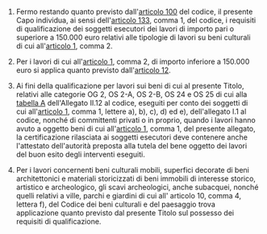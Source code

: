 1. Fermo restando quanto previsto dall'[articolo 100](/index.html?article=articolo-100&version=1) del codice, il presente Capo individua, ai sensi dell'[articolo 133](/index.html?article=articolo-133&version=1), comma 1, del codice, i requisiti di qualificazione dei soggetti esecutori dei lavori di importo pari o superiore a 150.000 euro relativi alle tipologie di lavori su beni culturali di cui all'[articolo 1](/index.html?article=allegato-2.18-articolo-1&version=1), comma 2.

2. Per i lavori di cui all'[articolo 1](/index.html?article=allegato-2.18-articolo-1&version=1), comma 2, di importo inferiore a 150.000 euro si applica quanto previsto dall'[articolo 12](/index.html?article=allegato-2.18-articolo-12&version=1). 

3. Ai fini della qualificazione per lavori sui beni di cui al presente Titolo, relativi alle categorie OG 2, OS 2-A, OS 2-B, OS 24 e OS 25 di cui alla [tabella A](/index.html?article=allegato-2.12-tabella-A&version=1) dell'Allegato II.12 al codice, eseguiti per conto dei soggetti di cui all'[articolo 1](/index.html?article=allegato-1.1-articolo-1&version=1), comma 1, lettere a), b), c), d) ed e), dell'allegato I.1 al codice, nonché di committenti privati o in proprio, quando i lavori hanno avuto a oggetto beni di cui all'[articolo 1](/index.html?article=allegato-2.18-articolo-1&version=1), comma 1, del presente allegato, la certificazione rilasciata ai soggetti esecutori deve contenere anche l'attestato dell'autorità preposta alla tutela del bene oggetto dei lavori del buon esito degli interventi eseguiti.

4. Per i lavori concernenti beni culturali mobili, superfici decorate di beni architettonici e materiali storicizzati di beni immobili di interesse storico, artistico e archeologico, gli scavi archeologici, anche subacquei, nonché quelli relativi a ville, parchi e giardini di cui all' articolo 10, comma 4, lettera f), del Codice dei beni culturali e del paesaggio trova applicazione quanto previsto dal presente Titolo sul possesso dei requisiti di qualificazione.